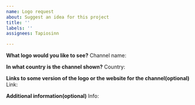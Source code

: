 ```yaml
---
name: Logo request
about: Suggest an idea for this project
title: ''
labels: ''
assignees: Tapiosinn

---
```


**What logo would you like to see?**
Channel name: 

**In what country is the channel shown?**
Country: 

**Links to some version of the logo or the website for the channel(optional)**
Link: 

**Additional information(optional)**
Info:

